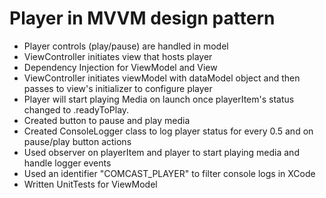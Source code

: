 # Player in MVVM design pattern
-  Player controls (play/pause) are handled in model
-  ViewController initiates view that hosts player
-  Dependency Injection for ViewModel and View
-  ViewController initiates viewModel with dataModel object and then passes to view's initializer to configure player
-  Player will start playing Media on launch once playerItem's status changed to .readyToPlay.
-  Created button to pause and play media
-  Created ConsoleLogger class to log player status for every 0.5 and on pause/play button actions
-  Used observer on playerItem and player to start playing media and handle logger events
-  Used an identifier "COMCAST_PLAYER" to filter console logs in XCode
-  Written UnitTests for ViewModel
